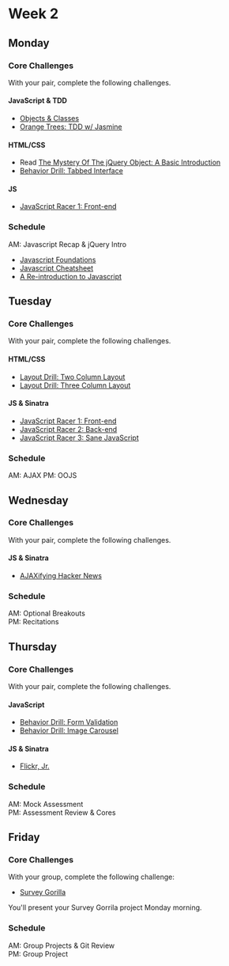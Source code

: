 # Week 2

## Monday

### Core Challenges
With your pair, complete the following challenges.

#### JavaScript & TDD
- [Objects & Classes](../../../javascript-drills#objects--classes)
- [Orange Trees: TDD w/ Jasmine](../../../orange-jasmine-challenge)

#### HTML/CSS
- Read [The Mystery Of The jQuery Object: A Basic Introduction](http://www.smashingmagazine.com/2014/05/29/mystery-jquery-object-syntax-basic-introduction)
- [Behavior Drill: Tabbed Interface](../../../behavior-drill-tabbed-interface-challenge)

#### JS
- [JavaScript Racer 1: Front-end](../../../javascript-racer-1-front-end-challenge)

### Schedule
AM: Javascript Recap & jQuery Intro
- [Javascript Foundations](http://teamtreehouse.com/library/javascript-foundations)
- [Javascript Cheatsheet](http://wps.aw.com/wps/media/objects/2234/2287950/javascript_refererence.pdf)
- [A Re-introduction to Javascript](https://developer.mozilla.org/en-US/docs/Web/JavaScript/A_re-introduction_to_JavaScript)

## Tuesday

### Core Challenges
With your pair, complete the following challenges.

#### HTML/CSS
- [Layout Drill: Two Column Layout](../../../layout-drill-two-column-layout-challenge)
- [Layout Drill: Three Column Layout](../../../layout-drill-three-column-layout-challenge)

#### JS & Sinatra
- [JavaScript Racer 1: Front-end](../../../javascript-racer-1-front-end-challenge)
- [JavaScript Racer 2: Back-end](../../../javascript-racer-2-back-end-challenge)
- [JavaScript Racer 3: Sane JavaScript](../../../javascript-racer-3-sane-javascript-challenge)

### Schedule
AM: AJAX
PM: OOJS


## Wednesday

### Core Challenges
With your pair, complete the following challenges.

#### JS & Sinatra
- [AJAXifying Hacker News](../../../ajaxifying-hacker-news-challenge)


### Schedule
AM: Optional Breakouts  
PM: Recitations

## Thursday

### Core Challenges
With your pair, complete the following challenges.

#### JavaScript
- [Behavior Drill: Form Validation](../../../behavior-drill-form-validation-challenge)
- [Behavior Drill: Image Carousel](../../../behavior-drill-image-carousel-challenge)

#### JS & Sinatra
- [Flickr, Jr.](../../../flickr-jr-challenge)

### Schedule
AM: Mock Assessment  
PM: Assessment Review & Cores


## Friday

### Core Challenges
With your group, complete the following challenge:

- [Survey Gorilla](../../../survey-gorilla-challenge)

You'll present your Survey Gorrila project Monday morning.

### Schedule
AM: Group Projects & Git Review  
PM: Group Project
